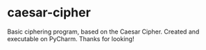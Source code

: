 # caesar-cipher

Basic ciphering program, based on the Caesar Cipher. Created and executable on PyCharm. Thanks for looking!
